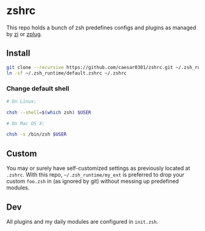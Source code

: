 # zshrc

This repo holds a bunch of zsh predefines configs and plugins as managed by [zi](https://github.com/z-shell/zi) or [zplug](https://github.com/zplug/zplug).

## Install

```bash
git clone --recursive https://github.com/caesar0301/zshrc.git ~/.zsh_runtime
ln -sf ~/.zsh_runtime/default.zshrc ~/.zshrc
```

### Change default shell

```bash
# On Linux:

chsh --shell=$(which zsh) $USER

# On Mac OS X:

chsh -s /bin/zsh $USER
```

## Custom

You may or surely have self-customized settings as previously located at `.zshrc`. With this repo, `~/.zsh_runtime/my_ext` is preferred to drop your custom `foo.zsh` in (as ignored by git) without messing up predefined modules.

## Dev

All plugins and my daily modules are configured in `init.zsh`.
